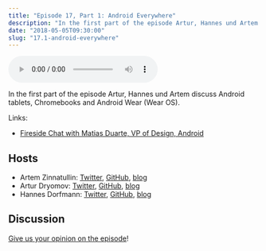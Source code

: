 ```yaml
---
title: "Episode 17, Part 1: Android Everywhere"
description: "In the first part of the episode Artur, Hannes und Artem discuss Android tablets, Chromebooks and Android Wear (Wear OS)."
date: "2018-05-05T09:30:00"
slug: "17.1-android-everywhere"
---
```

<audio controls preload="metadata">
  <source src="https://thecontext.io/episodes/17.1.mp3" type="audio/mpeg">
</audio>

In the first part of the episode Artur, Hannes und Artem discuss Android tablets, Chromebooks and Android Wear (Wear OS).

Links:

* [Fireside Chat with Matias Duarte, VP of Design, Android](https://www.youtube.com/watch?v=Ym1KkXPa9aA)

## Hosts

* Artem Zinnatullin: [Twitter](https://twitter.com/artem_zin), [GitHub](https://github.com/artem-zinnatullin), [blog](https://artemzin.com)
* Artur Dryomov: [Twitter](https://twitter.com/arturdryomov), [GitHub](https://github.com/ming13), [blog](https://arturdryomov.online)
* Hannes Dorfmann: [Twitter](https://twitter.com/sockeqwe), [GitHub](https://github.com/sockeqwe), [blog](http://hannesdorfmann.com)

## Discussion

[Give us your opinion on the episode](https://thecontext.io/episodes/17.1/discussion)!
